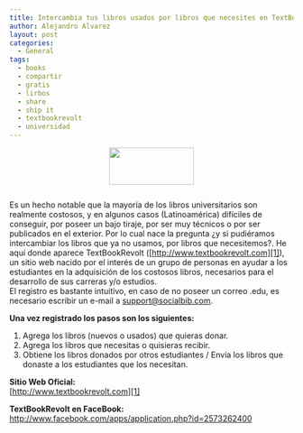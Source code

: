 ```yaml
---
title: Intercambia tus libros usados por libros que necesites en TextBookRevolt.com
author: Alejandro Alvarez
layout: post
categories:
  - General
tags:
  - books
  - compartir
  - gratis
  - lirbos
  - share
  - ship it
  - textbookrevolt
  - universidad
---
```

<a href="http://news.cnet.com/i/bto/20090223/TextbookRevolt.jpg" onblur="try {parent.deselectBloggerImageGracefully();} catch(e) {}"><img style="margin: 0px auto 10px; display: block; text-align: center; cursor: pointer; width: 150px; height: 66px;" src="http://news.cnet.com/i/bto/20090223/TextbookRevolt.jpg" border="0" alt="" /></a>  
Es un hecho notable que la mayoría de los libros universitarios son realmente costosos, y en algunos casos (Latinoamérica) difíciles de conseguir, por poseer un bajo tiraje, por ser muy técnicos o por ser publicados en el exterior. Por lo cual nace la pregunta ¿y si pudiéramos intercambiar los libros que ya no usamos, por libros que necesitemos?. He aquí donde aparece TextBookRevolt ([http://www.textbookrevolt.com][1]), un sitio web nacido por el interés de un grupo de personas en ayudar a los estudiantes en la adquisición de los costosos libros, necesarios para el desarrollo de sus carreras y/o estudios.  
El registro es bastante intuitivo, en caso de no poseer un correo .edu, es necesario escribir un e-mail a <support@socialbib.com>.

<span style="font-weight: bold;">Una vez registrado los pasos son los siguientes:</span>  
1. Agrega los libros (nuevos o usados) que quieras donar.  
2. Agrega los libros que necesitas o quisieras recibir.  
3. Obtiene los libros donados por otros estudiantes / Envía los libros que donaste a los estudiantes que los necesitan.

<span style="font-weight: bold;">Sitio Web Oficial:</span>  
[http://www.textbookrevolt.com][1]

<span style="font-weight: bold;">TextBookRevolt en FaceBook:</span>  
<http://www.facebook.com/apps/application.php?id=2573262400>

 [1]: http://www.textbookrevolt.com/
